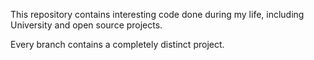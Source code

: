 This repository contains interesting code done during my life, including University and open source projects. 

Every branch contains a completely distinct project. 
